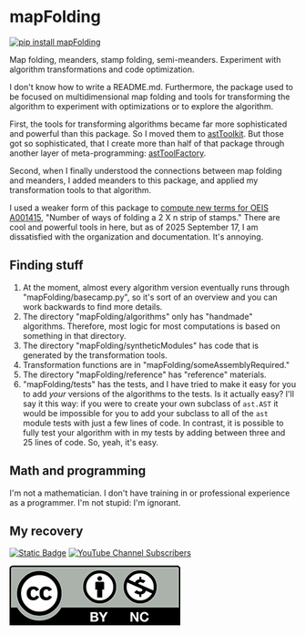 # mapFolding

[![pip install mapFolding](https://img.shields.io/badge/pip%20install-mapFolding-gray.svg?colorB=3b434b)](https://pypi.org/project/mapFolding/)

Map folding, meanders, stamp folding, semi-meanders. Experiment with algorithm transformations and code optimization.

I don't know how to write a README.md. Furthermore, the package used to be focused on multidimensional map folding and tools for transforming the algorithm to experiment with optimizations or to explore the algorithm.

First, the tools for transforming algorithms became far more sophisticated and powerful than this package. So I moved them to [astToolkit](https://github.com/hunterhogan/astToolkit). But those got so sophisticated, that I create more than half of that package through another layer of meta-programming: [astToolFactory](https://github.com/hunterhogan/astToolFactory).

Second, when I finally understood the connections between map folding and meanders, I added meanders to this package, and applied my transformation tools to that algorithm.

I used a weaker form of this package to [compute new terms for OEIS A001415](https://oeis.org/A001415), "Number of ways of folding a 2 X n strip of stamps."
There are cool and powerful tools in here, but as of 2025 September 17, I am dissatisfied with the organization and documentation. It's annoying.

## Finding stuff

1. At the moment, almost every algorithm version eventually runs through "mapFolding/basecamp.py", so it's sort of an overview and you can work backwards to find more details.
2. The directory "mapFolding/algorithms" only has "handmade" algorithms. Therefore, most logic for most computations is based on something in that directory.
3. The directory "mapFolding/syntheticModules" has code that is generated by the transformation tools.
4. Transformation functions are in "mapFolding/someAssemblyRequired."
5. The directory "mapFolding/reference" has "reference" materials.
6. "mapFolding/tests" has the tests, and I have tried to make it easy for you to add _your_ versions of the algorithms to the tests. Is it actually easy? I'll say it this way: if you were to create your own subclass of `ast.AST` it would be impossible for you to add your subclass to all of the `ast` module tests with just a few lines of code. In contrast, it is possible to fully test your algorithm with in my tests by adding between three and 25 lines of code. So, yeah, it's easy.

## Math and programming

I'm not a mathematician. I don't have training in or professional experience as a programmer. I'm not stupid: I'm ignorant.

## My recovery

[![Static Badge](https://img.shields.io/badge/2011_August-Homeless_since-blue?style=flat)](https://HunterThinks.com/support)
[![YouTube Channel Subscribers](https://img.shields.io/youtube/channel/subscribers/UC3Gx7kz61009NbhpRtPP7tw)](https://www.youtube.com/@HunterHogan)

[![CC-BY-NC-4.0](https://raw.githubusercontent.com/hunterhogan/mapFolding/refs/heads/main/CC-BY-NC-4.0.png)](https://creativecommons.org/licenses/by-nc/4.0/)
